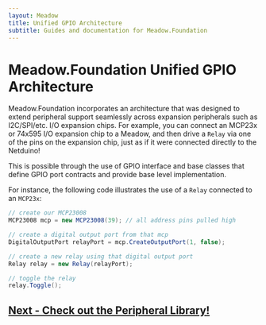 ```yaml
---
layout: Meadow
title: Unified GPIO Architecture
subtitle: Guides and documentation for Meadow.Foundation
---
```


# Meadow.Foundation Unified GPIO Architecture

Meadow.Foundation incorporates an architecture that was designed to extend peripheral support seamlessly across expansion peripherals such as I2C/SPI/etc. I/O expansion chips. For example, you can connect an MCP23x or 74x595 I/O expansion chip to a Meadow, and then drive a `Relay` via one of the pins on the expansion chip, just as if it were connected directly to the Netduino!

This is possible through the use of GPIO interface and base classes that define GPIO port contracts and provide base level implementation.

For instance, the following code illustrates the use of a `Relay` connected to an `MCP23x`:

```csharp
// create our MCP23008
MCP23008 mcp = new MCP23008(39); // all address pins pulled high

// create a digital output port from that mcp
DigitalOutputPort relayPort = mcp.CreateOutputPort(1, false);

// create a new relay using that digital output port
Relay relay = new Relay(relayPort);

// toggle the relay
relay.Toggle();
```

## [Next - Check out the Peripheral Library!](/Guides/Meadow.Foundation/Peripherals)